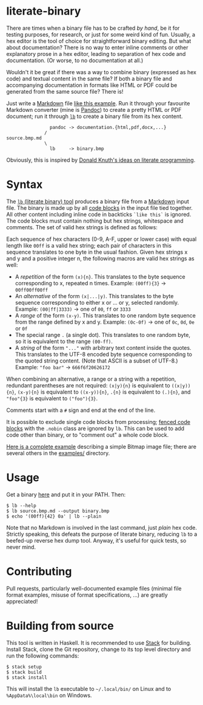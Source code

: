 # literate-binary

There are times when a binary file has to be crafted *by hand*, be it for
testing purposes, for research, or just for some weird kind of fun. Usually, a
hex editor is the tool of choice for straightforward binary editing. But what
about documentation? There is no way to enter inline comments or other
explanatory prose in a hex editor, leading to separation of hex code and
documentation. (Or worse, to no documentation at all.)

Wouldn't it be great if there was a way to combine binary (expressed as hex
code) and textual content in the same file? If both a binary file and
accompanying documentation in formats like HTML or PDF could be generated from
the same source file? There is!

Just write a [Markdown] file [like this example][example]. Run it through your
favourite Markdown converter (mine is [Pandoc]) to create a pretty HTML or PDF
document; run it through [`lb`][lb] to create a binary file from its hex
content.

                    pandoc -> documentation.{html,pdf,docx,...}
                  /
    source.bmp.md
                  \
                    lb     -> binary.bmp

Obviously, this is inspired by [Donald Knuth's ideas on literate
programming](https://en.wikipedia.org/wiki/Literate_programming).

# Syntax

The [`lb` (literate binary) tool][lb] produces a binary file from a [Markdown]
input file. The binary is made up by all [code blocks] in the input file tied
together. All other content including inline code in backticks `` `like this` ``
is ignored. The code blocks must contain nothing but hex strings, whitespace and
comments. The set of valid hex strings is defined as follows:

Each sequence of hex characters (0-9, A-F, upper or lower case) with equal
length like `00ff` is a valid hex string; each pair of characters in this
sequence translates to one byte in the usual fashion. Given hex strings x and y
and a positive integer n, the following macros are valid hex strings as well:

  * A *repetition* of the form `(x){n}`. This translates to the byte sequence
    corresponding to x, repeated n times. Example: `(00ff){3}` → `00ff00ff00ff`
  * An *alternative* of the form `(x|...|y)`. This translates to the byte
    sequence corresponding to either x or ... or y, selected randomly. Example:
    `(00|ff|3333)` → one of `00`, `ff` or `3333`
  * A *range* of the form `(x-y)`. This translates to one random byte sequence
    from the range defined by x and y. Example: `(0c-0f)` → one of `0c`, `0d`,
    `0e` or `0f`
  * The special range `.` (a single dot). This translates to one random byte, so
    it is equivalent to the range `(00-ff)`.
  * A *string* of the form `"..."` with arbitrary text content inside the
    quotes. This translates to the UTF-8 encoded byte sequence corresponding to
    the quoted string content. (Note that ASCII is a subset of UTF-8.) Example:
    `"foo bar"` → `666f6f20626172`

When combining an alternative, a range or a string with a repetition, redundant
parentheses are not required: `(x|y){n}` is equivalent to `((x|y)){n}`,
`(x-y){n}` is equivalent to `((x-y)){n}`, `.{n}` is equivalent to `(.){n}`, and
`"foo"{3}` is equivalent to `("foo"){3}`.

Comments start with a `#` sign and end at the end of the line.

It is possible to exclude single code blocks from processing; [fenced code
blocks] with the `.nobin` class are ignored by `lb`. This can be used to add
code other than binary, or to "comment out" a whole code block.

[Here is a complete example][example] describing a simple Bitmap image file;
there are several others in the [examples/](examples/) directory.

# Usage

Get a binary [here][releases] and put it in your PATH. Then:

    $ lb --help
    $ lb source.bmp.md --output binary.bmp
    $ echo '(00ff){42} 0a' | lb --plain

Note that no Markdown is involved in the last command, just *plain* hex code.
Strictly speaking, this defeats the purpose of literate binary, reducing `lb` to
a beefed-up reverse hex dump tool. Anyway, it's useful for quick tests, so never
mind.

# Contributing

Pull requests, particularly well-documented example files (minimal file format
examples, misuse of format specifications, ...) are greatly appreciated!

# Building from source

This tool is written in Haskell. It is recommended to use [Stack] for building.
Install Stack, clone the Git repository, change to its top level directory and
run the following commands:

    $ stack setup
    $ stack build
    $ stack install

This will install the `lb` executable to `~/.local/bin/` on Linux and to
`%AppData%\local\bin` on Windows.

[Markdown]: https://daringfireball.net/projects/markdown/basics
[Pandoc]: https://pandoc.org
[lb]: https://github.com/marhop/literate-binary
[releases]: https://github.com/marhop/literate-binary/releases
[example]: examples/bitmap.md
[code blocks]: https://pandoc.org/MANUAL.html#verbatim-code-blocks
[fenced code blocks]: https://pandoc.org/MANUAL.html#fenced-code-blocks
[Stack]: https://docs.haskellstack.org/
